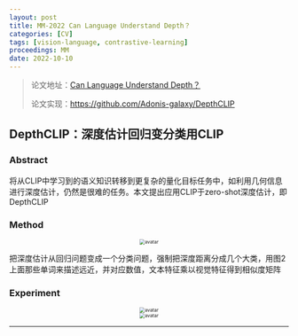 ```yaml
---
layout: post
title: MM-2022 Can Language Understand Depth？
categories: [CV]
tags: [vision-language, contrastive-learning]
proceedings: MM
date: 2022-10-10
---
```


> 论文地址：[Can Language Understand Depth？](https://dl.acm.org/doi/10.1145/3503161.3549201)
>
> 论文实现：<https://github.com/Adonis-galaxy/DepthCLIP>

## DepthCLIP：深度估计回归变分类用CLIP

### Abstract

将从CLIP中学习到的语义知识转移到更复杂的量化目标任务中，如利用几何信息进行深度估计，仍然是很难的任务。本文提出应用CLIP于zero-shot深度估计，即DepthCLIP

### Method

<div align="center" style="float:center"><img src="https://blog-img-1259433191.cos.ap-shanghai.myqcloud.com/DepthCLIP/fig2.png" alt="avatar" style="zoom:60%;" /></div>

把深度估计从回归问题变成一个分类问题，强制把深度距离分成几个大类，用图2上面那些单词来描述远近，并对应数值，文本特征乘以视觉特征得到相似度矩阵

### Experiment

<div align="center" style="float:center"><img src="https://blog-img-1259433191.cos.ap-shanghai.myqcloud.com/DepthCLIP/tab1.png" alt="avatar" style="zoom:60%;" /></div>

<div align="center" style="float:center"><img src="https://blog-img-1259433191.cos.ap-shanghai.myqcloud.com/DepthCLIP/tab3.png" alt="avatar" style="zoom:60%;" /></div>


<HR align=left color=#987cb9 SIZE=1>